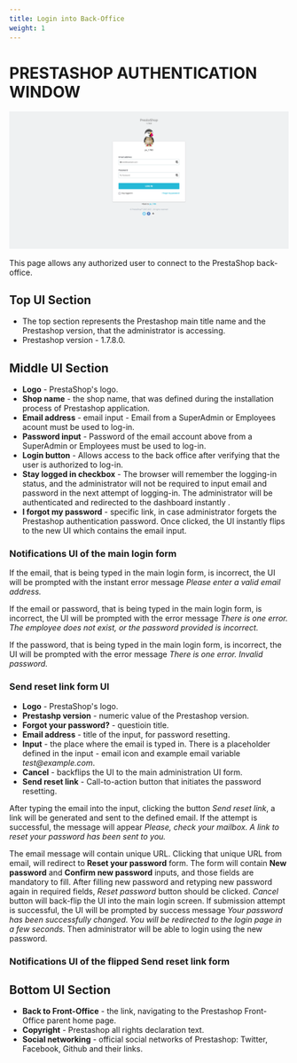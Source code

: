 ```yaml
---
title: Login into Back-Office
weight: 1
---
```

# PRESTASHOP AUTHENTICATION WINDOW

![Login UI](static/login.png)

This page allows any authorized user to connect to the PrestaShop back-office. 

## Top UI Section

- The top section represents the Prestashop main title name and the Prestashop version, that the administrator is accessing.
- Prestashop version - 1.7.8.0.

## Middle UI Section

- **Logo** - PrestaShop's logo.
- **Shop name** - the shop name, that was defined during the installation process of Prestashop application.
- **Email address** - email input - Email from a SuperAdmin or Employees acount must be used to log-in. 
- **Password input** -  Password of the email account above from a SuperAdmin or Employees must be used to log-in. 
- **Login button** - Allows access to the back office after verifying that the user is authorized to log-in.
- **Stay logged in checkbox** - The browser will remember the logging-in status, and the administrator will not be required to input email and password in the next attempt of logging-in. The administrator will be authenticated and redirected to the dashboard instantly .
- **I forgot my password** - specific link, in case administrator forgets the Prestashop authentication password. Once clicked, the UI instantly flips to the new UI which contains the email input. 

### Notifications UI of the main login form

If the email, that is being typed in the main login form, is incorrect, the UI will be prompted with the instant error message _Please enter a valid email address._

If the email or password, that is being typed in the main login form, is incorrect, the UI will be prompted with the error message _There is one error. The employee does not exist, or the password provided is incorrect._

If the password, that is being typed in the main login form, is incorrect, the UI will be prompted with the error message _There is one error. Invalid password._

### Send reset link form UI

- **Logo** - PrestaShop's logo.
- **Prestashp version** - numeric value of the Prestashop version.
- **Forgot your password?** - questioin title.
- **Email address** - title of the input, for password resetting.
- **Input** - the place where the email is typed in. There is a placeholder defined in the input - email icon and example email variable _test@example.com_.
- **Cancel** - backflips the UI to the main administration UI form.
- **Send reset link** - Call-to-action button that initiates the password resetting.

After typing the email into the input, clicking the button _Send reset link_, a link will be generated and sent to the defined email. If the attempt is successful, the message will appear _Please, check your mailbox. A link to reset your password has been sent to you._

The email message will contain unique URL. Clicking that unique URL from email, will redirect to **Reset your password** form. The form will contain **New password** and **Confirm new password** inputs, and those fields are mandatory to fill. After filling new password and retyping new password again in required fields, _Reset password_ button should be clicked. _Cancel_ button will back-flip the UI into the main login screen.
If submission attempt is successful, the UI will be prompted by success message _Your password has been successfully changed. You will be redirected to the login page in a few seconds._ Then administrator will be able to login using the new password.

### Notifications UI of the flipped Send reset link form



## Bottom UI Section

- **Back to Front-Office** - the link, navigating to the Prestashop Front-Office parent home page.
- **Copyright** - Prestashop all rights declaration text.
- **Social networking** - official social networks of Prestashop: Twitter, Facebook, Github and their links.
